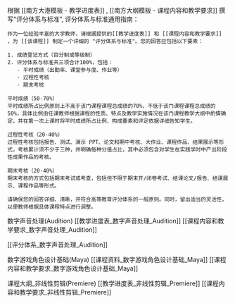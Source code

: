 


根据 [[南方大港模板 - 教学进度表]] , [[南方大纲模板 - 课程内容和教学要求]] 撰写“评分体系与标准”,  评分体系与标准通用指南：

```
作为一位经验丰富的大学教师，请根据提供的[[教学进度表]] 和 [[课程内容和教学要求]] ，为 [[该课程]] 制定一个详细的 "评分体系与标准"。您的回答应包括以下要素：

1. 成绩登记方式（百分制或等级制）
2. 评分体系与标准共三项合计100%，包括：
   - 平时成绩（出勤率、课堂参与度、作业等）
   - 过程性考核
   - 期末考核

平时成绩（50-70%）
平时成绩所占比例原则上不高于该门课程课程总成绩的70%，不低于该门课程课程总成绩的50%，具体比例由任课教师根据课程的性质、特点及教学实施情况在该门课程教学大纲中酌情确定，并在第一次上课时将平时成绩所占比例、构成要素和评定依据详细告知学生。

过程性考核（20-40%）
过程性考核包括报告、测试、演示 PPT、论文和期中考核、大作业、课程作品、结果展示等形式，考核累计须不少于三种，并明确每种分值占比，其中必须包含对学生在实践学时中产出阶段性成果作品的考核。

期末考核（20-40%）
期末考核的方式包括期末考试或考查，包括但不限于期末开/闭卷考试、结课论文/报告、结课展示、课程作品等形式。

请确保您的回答详细、清晰，并符合高等教育评分体系的一般原则。同时，留出适当的灵活性，以便教师根据具体课程特点进行调整。
```







数字声音处理(Audition)
[[教学进度表_数字声音处理_Audition]]
[[课程内容和教学要求_数字声音处理_Audition]]

[[评分体系_数字声音处理_Audition]]

数字游戏角色设计基础(Maya)
[[课程资料_数字游戏角色设计基础_Maya]]
[[课程内容和教学要求_数字游戏角色设计基础_Maya]]

课程大纲_非线性剪辑(Premiere)
[[教学进度表_非线性剪辑_Premiere]]
[[课程内容和教学要求_非线性剪辑_Premiere]]